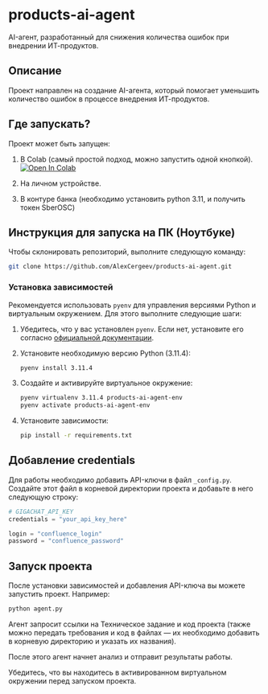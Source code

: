 # products-ai-agent

AI-агент, разработанный для снижения количества ошибок при внедрении ИТ-продуктов.

## Описание

Проект направлен на создание AI-агента, который помогает уменьшить количество ошибок в процессе внедрения ИТ-продуктов.

## Где запускать?

Проект может быть запущен:

1. В Colab (самый простой подход, можно запустить одной кнопкой).
[![Open In Colab](https://colab.research.google.com/assets/colab-badge.svg)](https://colab.research.google.com/github/AlexCergeev/products-ai-agent/blob/main/example_agent_colab.ipynb)

2. На личном устройстве.

3. В контуре банка (необходимо установить python 3.11, и получить токен SberOSC)

## Инструкция для запуска на ПК (Ноутбуке)

Чтобы склонировать репозиторий, выполните следующую команду:

```bash
git clone https://github.com/AlexCergeev/products-ai-agent.git
```

### Установка зависимостей

Рекомендуется использовать `pyenv` для управления версиями Python и виртуальным окружением. Для этого выполните следующие шаги:

1. Убедитесь, что у вас установлен `pyenv`. Если нет, установите его согласно [официальной документации](https://github.com/pyenv/pyenv#installation).

2. Установите необходимую версию Python (3.11.4):

    ```bash
    pyenv install 3.11.4
    ```

3. Создайте и активируйте виртуальное окружение:

    ```bash
    pyenv virtualenv 3.11.4 products-ai-agent-env
    pyenv activate products-ai-agent-env
    ```

4. Установите зависимости:

    ```bash
    pip install -r requirements.txt
    ```

## Добавление credentials

Для работы необходимо добавить API-ключи в файл `_config.py`. Создайте этот файл в корневой директории проекта и добавьте в него следующую строку:

```python
# GIGACHAT_API_KEY 
credentials = "your_api_key_here"

login = "confluence_login"
password = "confluence_password"
```

## Запуск проекта

После установки зависимостей и добавления API-ключа вы можете запустить проект. Например:

```bash
python agent.py
```

Агент запросит ссылки на Техническое задание и код проекта (также можно передать требования и код в файлах — их необходимо добавить в корневую директорию и указать их названия).

После этого агент начнет анализ и отправит результаты работы.


Убедитесь, что вы находитесь в активированном виртуальном окружении перед запуском проекта.

